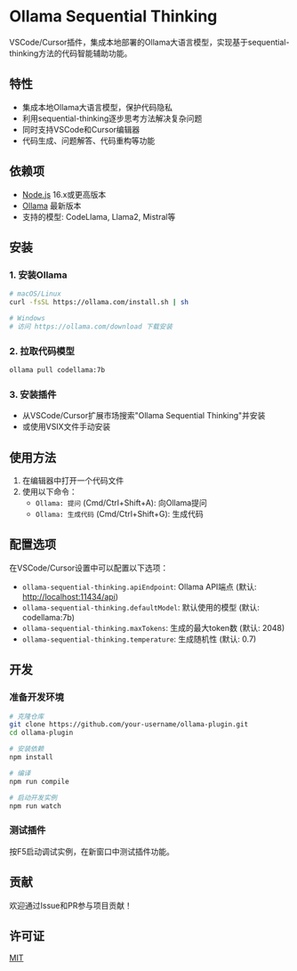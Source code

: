 # Ollama Sequential Thinking

VSCode/Cursor插件，集成本地部署的Ollama大语言模型，实现基于sequential-thinking方法的代码智能辅助功能。

## 特性

- 集成本地Ollama大语言模型，保护代码隐私
- 利用sequential-thinking逐步思考方法解决复杂问题
- 同时支持VSCode和Cursor编辑器
- 代码生成、问题解答、代码重构等功能

## 依赖项

- [Node.js](https://nodejs.org/) 16.x或更高版本
- [Ollama](https://ollama.com/) 最新版本
- 支持的模型: CodeLlama, Llama2, Mistral等

## 安装

### 1. 安装Ollama

```bash
# macOS/Linux
curl -fsSL https://ollama.com/install.sh | sh

# Windows
# 访问 https://ollama.com/download 下载安装
```

### 2. 拉取代码模型

```bash
ollama pull codellama:7b
```

### 3. 安装插件

- 从VSCode/Cursor扩展市场搜索"Ollama Sequential Thinking"并安装
- 或使用VSIX文件手动安装

## 使用方法

1. 在编辑器中打开一个代码文件
2. 使用以下命令：
   - `Ollama: 提问` (Cmd/Ctrl+Shift+A): 向Ollama提问
   - `Ollama: 生成代码` (Cmd/Ctrl+Shift+G): 生成代码

## 配置选项

在VSCode/Cursor设置中可以配置以下选项：

- `ollama-sequential-thinking.apiEndpoint`: Ollama API端点 (默认: <http://localhost:11434/api>)
- `ollama-sequential-thinking.defaultModel`: 默认使用的模型 (默认: codellama:7b)
- `ollama-sequential-thinking.maxTokens`: 生成的最大token数 (默认: 2048)
- `ollama-sequential-thinking.temperature`: 生成随机性 (默认: 0.7)

## 开发

### 准备开发环境

```bash
# 克隆仓库
git clone https://github.com/your-username/ollama-plugin.git
cd ollama-plugin

# 安装依赖
npm install

# 编译
npm run compile

# 启动开发实例
npm run watch
```

### 测试插件

按F5启动调试实例，在新窗口中测试插件功能。

## 贡献

欢迎通过Issue和PR参与项目贡献！

## 许可证

[MIT](LICENSE)
